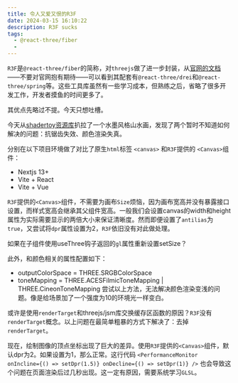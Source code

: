 ```yaml
---
title: 令人又爱又恨的R3F
date: 2024-03-15 16:10:22
description: R3F sucks
tags:
  - @react-three/fiber
  - 
---
```


`R3F`是`@react-three/fiber`的简称，对`threejs`做了进一步封装，从[官网的文档](https://pmnd.rs/)——不要对官网抱有期待——可以看到其配套有`@react-three/drei`和`@react-three/spring`等。这些工具库虽然有一些学习成本，但熟练之后，省略了很多开发工作，开发者摸鱼的时间更多了。

其优点先略过不提。今天只想吐槽。

今天从[shadertoy资源库](https://www.shadertoy.com/)扒拉了一个水墨风格山水画，发现了两个暂时不知道如何解决的问题：抗锯齿失效、颜色渲染失真。

分别在以下项目环境做了对比了原生`html`标签 `<canvas>` 和`R3F`提供的 `<Canvas>`组件：
- Nextjs 13+ 
- Vite + React 
- Vite + Vue

`R3F`提供的`<Canvas>`组件，不需要为画布`Size`烦恼，因为画布宽高并没有暴露接口设置，而样式宽高会继承其父组件宽高。一般我们会设置canvas的width和height属性为实际需要显示的两倍大小来保证清晰度。然而即便设置了`antilias`为`true`，又尝试将`dpr`属性设置为2，`R3F`依旧没有对此做处理。

如果在子组件使用useThree钩子返回的`gl`属性重新设置setSize？

此外，和颜色相关的属性配置如下：
-   outputColorSpace = THREE.SRGBColorSpace
-   toneMapping = THREE.ACESFilmicToneMapping | THREE.CineonToneMapping
尝试以上方法，无法解决颜色渲染变浅的问题。像是给场景加了一个强度为10的环境光一样变白。

或许是使用`renderTarget`和threejs/jsm库交换缓存区函数的原因？`R3F`没有`renderTarget`概念。以上问题在最简单粗暴的方式下解决了：去掉`renderTarget`。

现在，绘制图像的顶点坐标出现了巨大的差异。使用`R3F`提供的`<Canvas>`组件，默认dpr为2。如果设置为1，那么正常。这行代码 `<PerformanceMonitor onIncline={() => setDpr(1.5)} onDecline={() => setDpr(1)} />` 也会导致这个问题在页面渲染后过几秒出现。这一定有原因，需要系统学习`GLSL`。